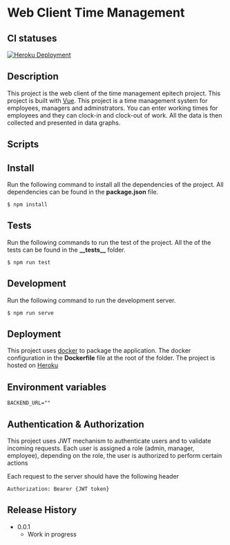 # Web Client Time Management

## CI statuses

[![Heroku Deployment](https://github.com/malusiTowo/TimeManager-epitech/workflows/heroku-deployment/badge.svg)](https://github.com/malusiTowo/TimeManager-epitech/actions)

## Description

This project is the web client of the time management epitech project. This project is built with [Vue](https://vuejs.org/). This project is a time management system for employees, managers and adminstrators. You can enter working times for employees and they can clock-in and clock-out of work. All the data is then collected and presented in data graphs.


## Scripts

## Install

Run the following command to install all the dependencies of the project. All dependencies can be found in the **package.json** file.

```
$ npm install
```

## Tests

Run the following commands to run the test of the project. All the of the tests can be found in the **__tests\_\_** folder.

```
$ npm run test
```

## Development

Run the following command to run the development server.

```
$ npm run serve
```

## Deployment

This project uses [docker](https://docs.docker.com/) to package the application. The docker configuration in the **Dockerfile** file at the root of the folder.
The project is hosted on [Heroku](https://www.heroku.com)

## Environment variables

```
BACKEND_URL=""
```


## Authentication & Authorization

This project uses JWT mechanism to authenticate users and to validate incoming requests. Each user is assigned a role (admin, manager, employee), depending on the role, the user is authorized to perform certain actions

Each request to the server should have the following header

```
Authorization: Bearer {JWT token}
```

## Release History

- 0.0.1
  - Work in progress
